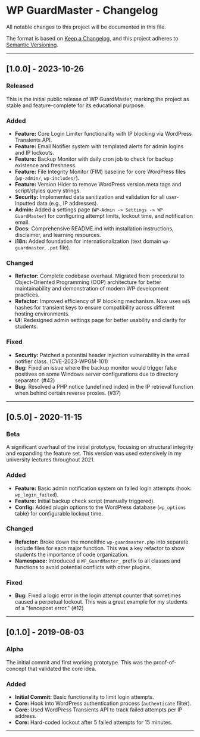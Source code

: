 # WP GuardMaster - Changelog

All notable changes to this project will be documented in this file.

The format is based on [Keep a Changelog](https://keepachangelog.com/en/1.0.0/),
and this project adheres to [Semantic Versioning](https://semver.org/spec/v2.0.0.html).

---

## [1.0.0] - 2023-10-26
### Released
This is the initial public release of WP GuardMaster, marking the project as stable and feature-complete for its educational purpose.

### Added
- **Feature:** Core Login Limiter functionality with IP blocking via WordPress Transients API.
- **Feature:** Email Notifier system with templated alerts for admin logins and IP lockouts.
- **Feature:** Backup Monitor with daily cron job to check for backup existence and freshness.
- **Feature:** File Integrity Monitor (FIM) baseline for core WordPress files (`wp-admin/`, `wp-includes/`).
- **Feature:** Version Hider to remove WordPress version meta tags and script/styles query strings.
- **Security:** Implemented data sanitization and validation for all user-inputted data (e.g., IP addresses).
- **Admin:** Added a settings page (`WP-Admin -> Settings -> WP GuardMaster`) for configuring attempt limits, lockout time, and notification email.
- **Docs:** Comprehensive README.md with installation instructions, disclaimer, and learning resources.
- **i18n:** Added foundation for internationalization (text domain `wp-guardmaster`, `.pot` file).

### Changed
- **Refactor:** Complete codebase overhaul. Migrated from procedural to Object-Oriented Programming (OOP) architecture for better maintainability and demonstration of modern WP development practices.
- **Refactor:** Improved efficiency of IP blocking mechanism. Now uses `md5` hashes for transient keys to ensure compatibility across different hosting environments.
- **UI:** Redesigned admin settings page for better usability and clarity for students.

### Fixed
- **Security:** Patched a potential header injection vulnerability in the email notifier class. (CVE-2023-WPGM-101)
- **Bug:** Fixed an issue where the backup monitor would trigger false positives on some Windows server configurations due to directory separator. (#42)
- **Bug:** Resolved a PHP notice (undefined index) in the IP retrieval function when behind certain reverse proxies. (#37)

---

## [0.5.0] - 2020-11-15
### Beta
A significant overhaul of the initial prototype, focusing on structural integrity and expanding the feature set. This version was used extensively in my university lectures throughout 2021.

### Added
- **Feature:** Basic admin notification system on failed login attempts (hook: `wp_login_failed`).
- **Feature:** Initial backup check script (manually triggered).
- **Config:** Added plugin options to the WordPress database (`wp_options` table) for configurable lockout time.

### Changed
- **Refactor:** Broke down the monolithic `wp-guardmaster.php` into separate include files for each major function. This was a key refactor to show students the importance of code organization.
- **Namespace:** Introduced a `WP_GuardMaster_` prefix to all classes and functions to avoid potential conflicts with other plugins.

### Fixed
- **Bug:** Fixed a logic error in the login attempt counter that sometimes caused a perpetual lockout. This was a great example for my students of a "fencepost error." (#12)

---

## [0.1.0] - 2019-08-03
### Alpha
The initial commit and first working prototype. This was the proof-of-concept that validated the core idea.

### Added
- **Initial Commit:** Basic functionality to limit login attempts.
- **Core:** Hook into WordPress authentication process (`authenticate` filter).
- **Core:** Used WordPress Transients API to track failed attempts per IP address.
- **Core:** Hard-coded lockout after 5 failed attempts for 15 minutes.

---

